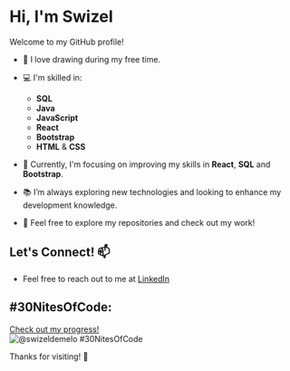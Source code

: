 # Hi, I'm Swizel

Welcome to my GitHub profile! 

- 🎨 I love drawing during my free time.
- 💻 I'm skilled in:
  - **SQL**
  - **Java**
  - **JavaScript**
  - **React**
  - **Bootstrap** 
  - **HTML** & **CSS**

- 🌱 Currently, I'm focusing on improving my skills in **React**, **SQL** and **Bootstrap**.
- 📚 I’m always exploring new technologies and looking to enhance my development knowledge.
- 🔧 Feel free to explore my repositories and check out my work!

## Let's Connect! 📫
- Feel free to reach out to me at [LinkedIn](https://www.linkedin.com/in/swizeldemelo/)

## #30NitesOfCode:
  [Check out my progress!](https://www.codedex.io/@swizeldemelo/30-nites-of-code)  
  ![@swizeldemelo #30NitesOfCode](https://www.codedex.io/api/petStatus?user=swizeldemelo)

  Thanks for visiting! 🌟
